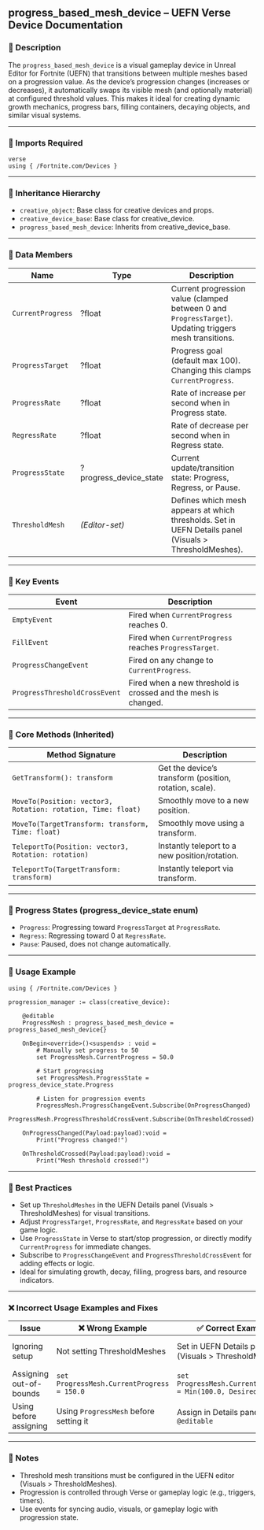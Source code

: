 ## progress_based_mesh_device – UEFN Verse Device Documentation

### 🔹 Description
The `progress_based_mesh_device` is a visual gameplay device in Unreal Editor for Fortnite (UEFN) that transitions between multiple meshes based on a progression value. As the device’s progression changes (increases or decreases), it automatically swaps its visible mesh (and optionally material) at configured threshold values. This makes it ideal for creating dynamic growth mechanics, progress bars, filling containers, decaying objects, and similar visual systems.

---

### 🧱 Imports Required
```verse
verse
using { /Fortnite.com/Devices }
```

---

### 🔗 Inheritance Hierarchy
- `creative_object`: Base class for creative devices and props.
- `creative_device_base`: Base class for creative_device.
- `progress_based_mesh_device`: Inherits from creative_device_base.

---

### 🧹 Data Members
| Name | Type | Description |
|------|------|-------------|
| `CurrentProgress` | ?float | Current progression value (clamped between 0 and `ProgressTarget`). Updating triggers mesh transitions. |
| `ProgressTarget` | ?float | Progress goal (default max 100). Changing this clamps `CurrentProgress`. |
| `ProgressRate` | ?float | Rate of increase per second when in Progress state. |
| `RegressRate` | ?float | Rate of decrease per second when in Regress state. |
| `ProgressState` | ?progress_device_state | Current update/transition state: Progress, Regress, or Pause. |
| `ThresholdMesh` | *(Editor-set)* | Defines which mesh appears at which thresholds. Set in UEFN Details panel (Visuals > ThresholdMeshes). |

---

### 📡 Key Events
| Event | Description |
|-------|-------------|
| `EmptyEvent` | Fired when `CurrentProgress` reaches 0. |
| `FillEvent` | Fired when `CurrentProgress` reaches `ProgressTarget`. |
| `ProgressChangeEvent` | Fired on any change to `CurrentProgress`. |
| `ProgressThresholdCrossEvent` | Fired when a new threshold is crossed and the mesh is changed. |

---

### 🧰 Core Methods (Inherited)
| Method Signature | Description |
|------------------|-------------|
| `GetTransform(): transform` | Get the device’s transform (position, rotation, scale). |
| `MoveTo(Position: vector3, Rotation: rotation, Time: float)` | Smoothly move to a new position. |
| `MoveTo(TargetTransform: transform, Time: float)` | Smoothly move using a transform. |
| `TeleportTo(Position: vector3, Rotation: rotation)` | Instantly teleport to a new position/rotation. |
| `TeleportTo(TargetTransform: transform)` | Instantly teleport via transform. |

---

### 🚦 Progress States (progress_device_state enum)
- `Progress`: Progressing toward `ProgressTarget` at `ProgressRate`.
- `Regress`: Regressing toward 0 at `RegressRate`.
- `Pause`: Paused, does not change automatically.

---

### 🚩 Usage Example
```verse
using { /Fortnite.com/Devices }

progression_manager := class(creative_device):

    @editable
    ProgressMesh : progress_based_mesh_device = progress_based_mesh_device{}

    OnBegin<override>()<suspends> : void =
        # Manually set progress to 50
        set ProgressMesh.CurrentProgress = 50.0

        # Start progressing
        set ProgressMesh.ProgressState = progress_device_state.Progress

        # Listen for progression events
        ProgressMesh.ProgressChangeEvent.Subscribe(OnProgressChanged)
        ProgressMesh.ProgressThresholdCrossEvent.Subscribe(OnThresholdCrossed)

    OnProgressChanged(Payload:payload):void =
        Print("Progress changed!")

    OnThresholdCrossed(Payload:payload):void =
        Print("Mesh threshold crossed!")
```

---

### 🧠 Best Practices
- Set up `ThresholdMeshes` in the UEFN Details panel (Visuals > ThresholdMeshes) for visual transitions.
- Adjust `ProgressTarget`, `ProgressRate`, and `RegressRate` based on your game logic.
- Use `ProgressState` in Verse to start/stop progression, or directly modify `CurrentProgress` for immediate changes.
- Subscribe to `ProgressChangeEvent` and `ProgressThresholdCrossEvent` for adding effects or logic.
- Ideal for simulating growth, decay, filling, progress bars, and resource indicators.

---

### ❌ Incorrect Usage Examples and Fixes
| Issue | ❌ Wrong Example | ✅ Correct Example | Explanation |
|-------|-------------------|------------------------|-------------|
| Ignoring setup | Not setting ThresholdMeshes | Set in UEFN Details panel (Visuals > ThresholdMeshes) | No mesh transition otherwise |
| Assigning out-of-bounds | `set ProgressMesh.CurrentProgress = 150.0` | `set ProgressMesh.CurrentProgress = Min(100.0, DesiredValue)` | Value is clamped automatically |
| Using before assigning | Using `ProgressMesh` before setting it | Assign in Details panel using `@editable` | Prevents `nil` reference errors |

---

### 📅 Notes
- Threshold mesh transitions must be configured in the UEFN editor (Visuals > ThresholdMeshes).
- Progression is controlled through Verse or gameplay logic (e.g., triggers, timers).
- Use events for syncing audio, visuals, or gameplay logic with progression state.

